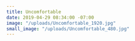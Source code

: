 ```yaml
---
title: Uncomfortable
date: 2019-04-29 08:34:00 -07:00
image: "/uploads/Uncomfortable_1920.jpg"
small_image: "/uploads/Uncomfortable_480.jpg"
---
```



